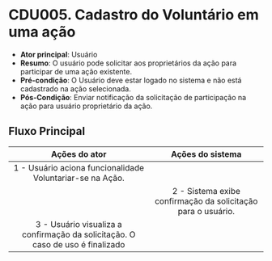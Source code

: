 # CDU005. Cadastro do Voluntário em uma ação 

- **Ator principal**: Usuário	 
- **Resumo**: O usuário pode solicitar aos proprietários da ação para participar de uma ação existente.
- **Pré-condição**: O Usuário deve estar logado no sistema e não está cadastrado na ação selecionada.
- **Pós-Condição**: Enviar notificação da solicitação de participação na ação para usuário proprietário da ação.

## Fluxo Principal
| Ações do ator | Ações do sistema |
| :-----------------: | :-----------------: | 
| 1 - Usuário aciona funcionalidade Voluntariar-se na Ação. | |  
| | 2 - Sistema exibe confirmação da solicitação para o usuário. | 
| 3 - Usuário visualiza a confirmação da solicitação. O caso de uso é finalizado | | 
